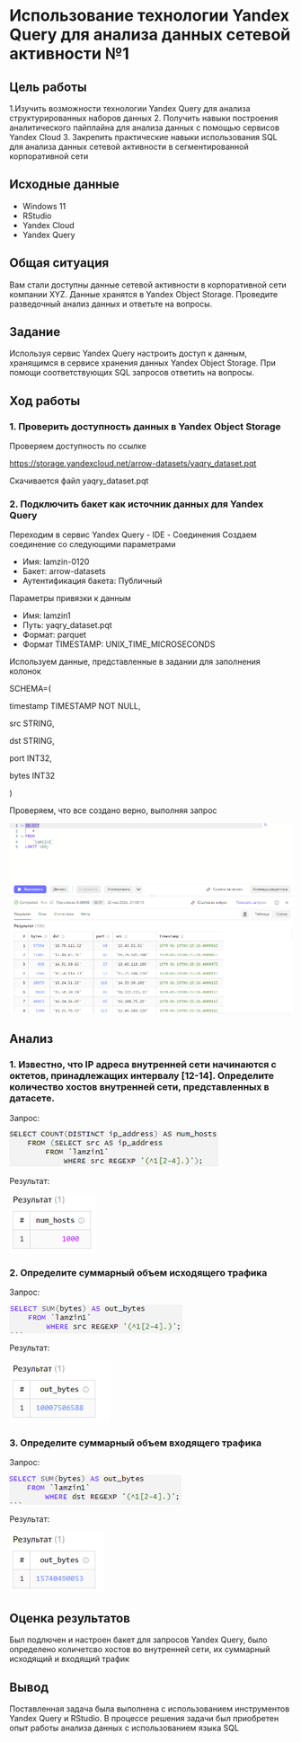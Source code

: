 Использование технологии Yandex Query для анализа данных сетевой
активности №1
================

## Цель работы

1.Изучить возможности технологии Yandex Query для анализа
структурированных наборов данных 2. Получить навыки построения
аналитического пайплайна для анализа данных с помощью сервисов Yandex
Cloud 3. Закрепить практические навыки использования SQL для анализа
данных сетевой активности в сегментированной корпоративной сети

## Исходные данные

-   Windows 11
-   RStudio
-   Yandex Cloud
-   Yandex Query

## Общая ситуация

Вам стали доступны данные сетевой активности в корпоративной сети
компании XYZ. Данные хранятся в Yandex Object Storage. Проведите
разведочный анализ данных и ответьте на вопросы.

## Задание

Используя сервис Yandex Query настроить доступ к данным, хранящимся в
сервисе хранения данных Yandex Object Storage. При помощи
соответствующих SQL запросов ответить на вопросы.

## Ход работы

### 1. Проверить доступность данных в Yandex Object Storage

Проверяем доступность по ссылке

https://storage.yandexcloud.net/arrow-datasets/yaqry_dataset.pqt

Скачивается файл yaqry_dataset.pqt

### 2. Подключить бакет как источник данных для Yandex Query

Переходим в сервис Yandex Query - IDE - Соединения Создаем соединение со
следующими параметрами

-   Имя: lamzin-0120
-   Бакет: arrow-datasets
-   Аутентификация бакета: Публичный

Параметры привязки к данным

-   Имя: lamzin1
-   Путь: yaqry_dataset.pqt
-   Формат: parquet
-   Формат TIMESTAMP: UNIX_TIME_MICROSECONDS

Используем данные, представленные в задании для заполнения колонок

SCHEMA=(

timestamp TIMESTAMP NOT NULL,

src STRING,

dst STRING,

port INT32,

bytes INT32

)

Проверяем, что все создано верно, выполняя запрос

![](images/1.png)

## Анализ

### 1. Известно, что IP адреса внутренней сети начинаются с октетов, принадлежащих интервалу \[12-14\]. Определите количество хостов внутренней сети, представленных в датасете.

Запрос:

![](images/sql1.png)

Результат:

![](images/2.png)

### 2. Определите суммарный объем исходящего трафика

Запрос:

![](images/sql2.png)

Результат:

![](images/3.png)

### 3. Определите суммарный объем входящего трафика

Запрос:

![](images/sql3.png)

Результат:

![](images/4.png)

## Оценка результатов

Был подлючен и настроен бакет для запросов Yandex Query, было определено
количетсво хостов во внутренней сети, их суммарный исходящий и входящий
трафик

## Вывод

Поставленная задача была выполнена с использованием инструментов Yandex
Query и RStudio. В процессе решения задачи был приобретен опыт работы
анализа данных с использованием языка SQL
